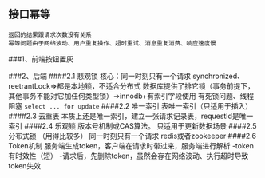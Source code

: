 ## 接口幂等
```
返回的结果跟请求次数没有关系
幂等问题由于网络波动、用户重复操作、超时重试、消息重复消费、响应速度慢
```

###1、前端按钮置灰

###2、后端
####2.1 悲观锁
核心：同一时刻只有一个请求
synchronized、reetrantLock=>都是本地锁，不适合分布式
数据库提供了排它锁（事务前提下，其他事务不能对它加任何类型锁）->innodb+有索引字段使用
有死锁问题、线程阻塞
`select ... for update`
####2.2 唯一索引
表唯一索引（只适用于插入）
####2.3 去重表
本质上还是唯一索引，建立一张请求记录表，requestId是唯一索引
####2.4 乐观锁
版本号机制或CAS算法。
只适用于更新数据场景
####2.5 分布式锁 （用得比较多）
同一时刻只有一个请求
redis或者zookeeper
####2.6 Token机制
服务端生成token，客户端在请求时带过来，服务端进行解析
-token有时效性（短）
-请求后，先删除token，虽然会存在网络波动、执行超时导致token失效